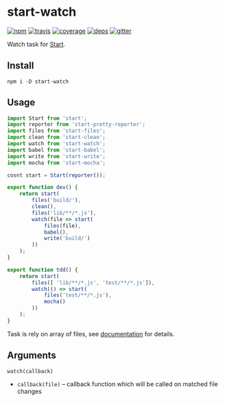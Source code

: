 # start-watch

[![npm](https://img.shields.io/npm/v/start-watch.svg?style=flat-square)](https://www.npmjs.com/package/start-watch)
[![travis](http://img.shields.io/travis/start-runner/watch.svg?style=flat-square)](https://travis-ci.org/start-runner/watch)
[![coverage](https://img.shields.io/codecov/c/github/start-runner/watch.svg?style=flat-square)](https://codecov.io/github/start-runner/watch)
[![deps](https://img.shields.io/gemnasium/start-runner/watch.svg?style=flat-square)](https://gemnasium.com/start-runner/watch)
[![gitter](https://img.shields.io/badge/gitter-join_chat_%E2%86%92-00d06f.svg?style=flat-square)](https://gitter.im/start-runner/start)

Watch task for [Start](https://github.com/start-runner/start).

## Install

```
npm i -D start-watch
```

## Usage

```js
import Start from 'start';
import reporter from 'start-pretty-reporter';
import files from 'start-files';
import clean from 'start-clean';
import watch from 'start-watch';
import babel from 'start-babel';
import write from 'start-write';
import mocha from 'start-mocha';

cosnt start = Start(reporter());

export function dev() {
    return start(
        files('build/'),
        clean(),
        files('lib/**/*.js'),
        watch(file => start(
            files(file),
            babel(),
            write('build/')
        ))
    );
}

export function tdd() {
    return start(
        files([ 'lib/**/*.js', 'test/**/*.js']),
        watch(() => start(
            files('test/**/*.js'),
            mocha()
        ))
    );
}
```

Task is rely on array of files, see [documentation](https://github.com/start-runner/start#readme) for details.

## Arguments

`watch(callback)`

* `callback(file)` – callback function which will be called on matched file changes
